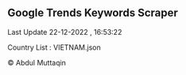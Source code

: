 

## Google Trends Keywords Scraper 
 
Last Update 22-12-2022 , 16:53:22

Country List :
VIETNAM.json



© Abdul Muttaqin 
